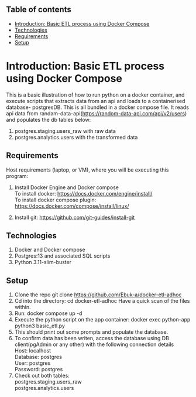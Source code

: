 ## Table of contents
* [Introduction: Basic ETL process using Docker Compose](#Introduction)
* [Technologies](#technologies)
* [Requirements](#requirements)
* [Setup](#setup)

# Introduction: Basic ETL process using Docker Compose
This is a basic illustration of how to run python on a docker container, and execute scripts that extracts data from an api and loads to a containerised database- postgresDB. This is all bundled in a docker compose file.
 It reads api data from randam-data-api(https://random-data-api.com/api/v2/users) and populates the db tables below:
 1. postgres.staging.users_raw with raw data
 2. postgres.analytics.users with the transformed data

## Requirements
Host requirements (laptop, or VM), where you will be executing this program:
1. Install Docker Engine and Docker compose <br />
    To install docker:  https://docs.docker.com/engine/install/ <br />
    To install docker compose plugin: https://docs.docker.com/compose/install/linux/

2. Install git: https://github.com/git-guides/install-git

## Technologies
1. Docker and Docker compose
2. Postgres:13 and associated SQL scripts
3. Python 3.11-slim-buster

## Setup
1. Clone the repo git clone https://github.com/Ebuk-a/docker-etl-adhoc
2. Cd into the directory: cd docker-etl-adhoc
    Have a quick scan of the files within.
3. Run: docker compose up -d
4. Execute the python script on the app container: docker exec python-app python3 basic_etl.py  
5. This should print out some prompts and populate the database.
6. To confirm data has been writen, access the database using DB client(pgAdmin or any other) with the following connection details<br />
        Host: localhost<br />
        Database: postgres <br />
        User: postgres <br />
        Password: postgres
7. Check out both tables: <br />
        postgres.staging.users_raw <br />
        postgres.analytics.users <br />